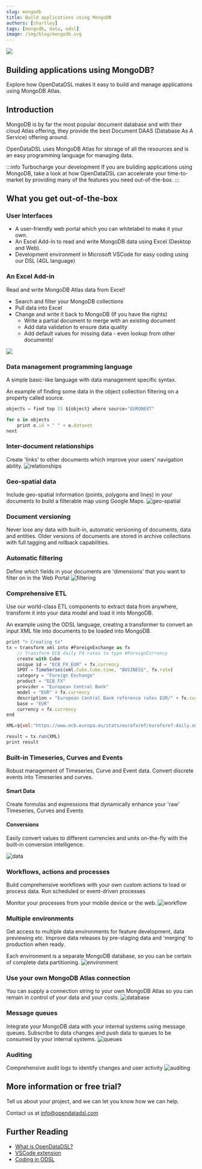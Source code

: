 ```yaml
---
slug: mongodb
title: Build applications using MongoDB
authors: [chartley]
tags: [mongodb, data, odsl]
image: /img/blog/mongodb.svg
---
```


<div className="row">
  <div className="column">
    <img src="/img/blog/mongodb.svg"/>
  </div>
  <div className="column">
  <h2>Building applications using MongoDB?</h2>  
    Explore how OpenDataDSL makes it easy to build and manage applications using MongoDB Atlas.
  </div>
</div>

<!--truncate-->

## Introduction
MongoDB is by far the most popular document database and with their cloud Atlas offering, they provide the best Document DAAS (Database As A Service) offering around.

OpenDataDSL uses MongoDB Atlas for storage of all the resources and is an easy programming language for managing data.

:::info Turbocharge your development
If you are building applications using MongoDB,
take a look at how OpenDataDSL can accelerate your time-to-market by providing many of the features you need out-of-the-box.
:::

## What you get out-of-the-box

### User Interfaces
* A user-friendly web portal which you can whitelabel to make it your own.
* An Excel Add-In to read and write MongoDB data using Excel (Desktop and Web).
* Development environment in Microsoft VSCode for easy coding using our DSL (4GL language) 

### An Excel Add-in
Read and write MongoDB Atlas data from Excel!

* Search and filter your MongoDB collections
* Pull data into Excel
* Change and write it back to MongoDB (If you have the rights)
    * Write a partial document to merge with an existing document 
    * Add data validation to ensure data quality
    * Add default values for missing data - even lookup from other documents!

![](/img/home/excel-addin.png)

### Data management programming language
A simple basic-like language with data management specific syntax.

An example of finding some data in the object collection filtering on a property called source.

```js
objects = find top 15 ${object} where source="EURONEXT"

for o in objects
    print o.id + " " + o.dataset
next
```

### Inter-document relationships
Create 'links' to other documents which improve your users' navigation ability.
![relationships](relationships.png)

### Geo-spatial data
Include geo-spatial information (points, polygons and lines) in your documents to build a filterable map using Google Maps.
![geo-spatial](geo-spatial.png)

### Document versioning
Never lose any data with built-in, automatic versioning of documents, data and entities.
Older versions of documents are stored in archive collections with full tagging and rollback capabilities.

### Automatic filtering
Define which fields in your documents are 'dimensions' that you want to filter on in the Web Portal
![filtering](filtering.png)

### Comprehensive ETL
Use our world-class ETL components to extract data from anywhere, transform it into your data model and load it into MongoDB.

An example using the ODSL language, creating a transformer to convert an input XML file into documents to be loaded into MongoDB.
```js
print "> Creating tx"
tx = transform xml into #ForeignExchange as fx
    // Transform ECB daily FX rates to type #ForeignCurrency
    create with Cube
    unique id = "ECB_FX_EUR" + fx.currency
    SPOT = TimeSeries(xml.Cube.Cube.time, "BUSINESS", fx.rate)
    category = "Foreign Exchange"
    product = "ECB_FX"
    provider = "European Central Bank"
    model = "EUR" + fx.currency
    description = "European Central Bank reference rates EUR/" + fx.currency
    base = "EUR"
    currency = fx.currency
end

XML=${xml:"https://www.ecb.europa.eu/stats/eurofxref/eurofxref-daily.xml"}

result = tx.run(XML)
print result
```

### Built-in Timeseries, Curves and Events
Robust management of Timeseries, Curve and Event data.
Convert discrete events into Timeseries and curves.

#### Smart Data
Create formulas and expressions that dynamically enhance your 'raw' Timeseries, Curves and Events

#### Conversions
Easily convert values to different currencies and units on-the-fly with the built-in conversion intelligence. 

![data](data.png)

### Workflows, actions and processes
Build comprehensive workflows with your own custom actions to load or process data.
Run scheduled or event-driven processes 

Monitor your processes from your mobile device or the web. 
![workflow](workflow.png)

### Multiple environments
Get access to multiple data environments for feature development, data previewing etc.
Improve data releases by pre-staging data and 'merging' to production when ready. 

Each environment is a separate MongoDB database, so you can be certain of complete data partitioning.
![environment](environment.png)

### Use your own MongoDB Atlas connection
You can supply a connection string to your own MongoDB Atlas so you can remain in control of your data and your costs.
![database](database.png)

### Message queues
Integrate your MongoDB data with your internal systems using message queues.
Subscribe to data changes and push data to queues to be consumed by your internal systems.
![queues](/attachments/8978718/9011498.png)

### Auditing
Comprehensive audit logs to identify changes and user activity 
![auditing](auditing.png)

## More information or free trial?
Tell us about your project, and we can let you know how we can help.

Contact us at [info@opendatadsl.com](mailto:info@opendatadsl.com)

## Further Reading
* [What is OpenDataDSL?](https://doc.opendatadsl.com/docs/product/intro)
* [VSCode extension](https://doc.opendatadsl.com/docs/user/vscode)
* [Coding in ODSL](https://doc.opendatadsl.com/docs/odsl)